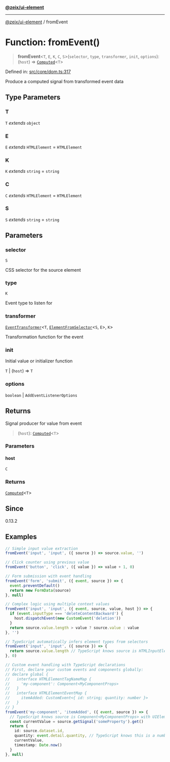 [**@zeix/ui-element**](../README.md)

***

[@zeix/ui-element](../globals.md) / fromEvent

# Function: fromEvent()

> **fromEvent**\<`T`, `E`, `K`, `C`, `S`\>(`selector`, `type`, `transformer`, `init`, `options`): (`host`) => [`Computed`](../type-aliases/Computed.md)\<`T`\>

Defined in: [src/core/dom.ts:317](https://github.com/zeixcom/ui-element/blob/0678e2841dfcc123c324a841983e7a648bd2315e/src/core/dom.ts#L317)

Produce a computed signal from transformed event data

## Type Parameters

### T

`T` *extends* `object`

### E

`E` *extends* `HTMLElement` = `HTMLElement`

### K

`K` *extends* `string` = `string`

### C

`C` *extends* `HTMLElement` = `HTMLElement`

### S

`S` *extends* `string` = `string`

## Parameters

### selector

`S`

CSS selector for the source element

### type

`K`

Event type to listen for

### transformer

[`EventTransformer`](../type-aliases/EventTransformer.md)\<`T`, [`ElementFromSelector`](../type-aliases/ElementFromSelector.md)\<`S`, `E`\>, `K`\>

Transformation function for the event

### init

Initial value or initializer function

`T` | (`host`) => `T`

### options

`boolean` | `AddEventListenerOptions`

## Returns

Signal producer for value from event

> (`host`): [`Computed`](../type-aliases/Computed.md)\<`T`\>

### Parameters

#### host

`C`

### Returns

[`Computed`](../type-aliases/Computed.md)\<`T`\>

## Since

0.13.2

## Examples

```ts
// Simple input value extraction
fromEvent('input', 'input', ({ source }) => source.value, '')
```

```ts
// Click counter using previous value
fromEvent('button', 'click', ({ value }) => value + 1, 0)
```

```ts
// Form submission with event handling
fromEvent('form', 'submit', ({ event, source }) => {
  event.preventDefault()
  return new FormData(source)
}, null)
```

```ts
// Complex logic using multiple context values
fromEvent('input', 'input', ({ event, source, value, host }) => {
  if (event.inputType === 'deleteContentBackward') {
    host.dispatchEvent(new CustomEvent('deletion'))
  }
  return source.value.length > value ? source.value : value
}, '')
```

```ts
// TypeScript automatically infers element types from selectors
fromEvent('input', 'input', ({ source }) => {
  return source.value.length // TypeScript knows source is HTMLInputElement
}, 0)
```

```ts
// Custom event handling with TypeScript declarations
// First, declare your custom events and components globally:
// declare global {
//   interface HTMLElementTagNameMap {
//     'my-component': Component<MyComponentProps>
//   }
//   interface HTMLElementEventMap {
//     itemAdded: CustomEvent<{ id: string; quantity: number }>
//   }
// }
fromEvent('my-component', 'itemAdded', ({ event, source }) => {
  // TypeScript knows source is Component<MyComponentProps> with UIElement methods
  const currentValue = source.getSignal('someProperty').get()
  return {
    id: source.dataset.id,
    quantity: event.detail.quantity, // TypeScript knows this is a number
    currentValue,
    timestamp: Date.now()
  }
}, null)
```
